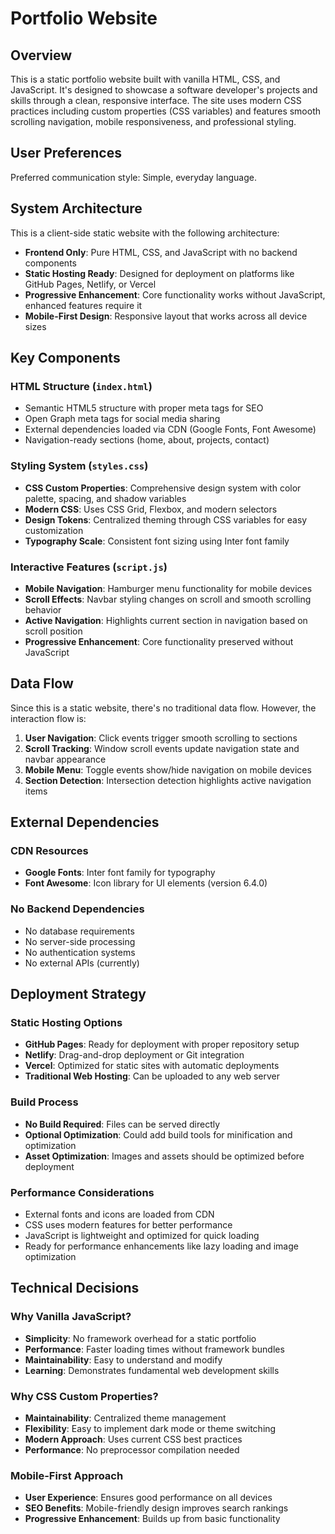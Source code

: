 # Portfolio Website

## Overview

This is a static portfolio website built with vanilla HTML, CSS, and JavaScript. It's designed to showcase a software developer's projects and skills through a clean, responsive interface. The site uses modern CSS practices including custom properties (CSS variables) and features smooth scrolling navigation, mobile responsiveness, and professional styling.

## User Preferences

Preferred communication style: Simple, everyday language.

## System Architecture

This is a client-side static website with the following architecture:

- **Frontend Only**: Pure HTML, CSS, and JavaScript with no backend components
- **Static Hosting Ready**: Designed for deployment on platforms like GitHub Pages, Netlify, or Vercel
- **Progressive Enhancement**: Core functionality works without JavaScript, enhanced features require it
- **Mobile-First Design**: Responsive layout that works across all device sizes

## Key Components

### HTML Structure (`index.html`)
- Semantic HTML5 structure with proper meta tags for SEO
- Open Graph meta tags for social media sharing
- External dependencies loaded via CDN (Google Fonts, Font Awesome)
- Navigation-ready sections (home, about, projects, contact)

### Styling System (`styles.css`)
- **CSS Custom Properties**: Comprehensive design system with color palette, spacing, and shadow variables
- **Modern CSS**: Uses CSS Grid, Flexbox, and modern selectors
- **Design Tokens**: Centralized theming through CSS variables for easy customization
- **Typography Scale**: Consistent font sizing using Inter font family

### Interactive Features (`script.js`)
- **Mobile Navigation**: Hamburger menu functionality for mobile devices
- **Scroll Effects**: Navbar styling changes on scroll and smooth scrolling behavior
- **Active Navigation**: Highlights current section in navigation based on scroll position
- **Progressive Enhancement**: Core functionality preserved without JavaScript

## Data Flow

Since this is a static website, there's no traditional data flow. However, the interaction flow is:

1. **User Navigation**: Click events trigger smooth scrolling to sections
2. **Scroll Tracking**: Window scroll events update navigation state and navbar appearance
3. **Mobile Menu**: Toggle events show/hide navigation on mobile devices
4. **Section Detection**: Intersection detection highlights active navigation items

## External Dependencies

### CDN Resources
- **Google Fonts**: Inter font family for typography
- **Font Awesome**: Icon library for UI elements (version 6.4.0)

### No Backend Dependencies
- No database requirements
- No server-side processing
- No authentication systems
- No external APIs (currently)

## Deployment Strategy

### Static Hosting Options
- **GitHub Pages**: Ready for deployment with proper repository setup
- **Netlify**: Drag-and-drop deployment or Git integration
- **Vercel**: Optimized for static sites with automatic deployments
- **Traditional Web Hosting**: Can be uploaded to any web server

### Build Process
- **No Build Required**: Files can be served directly
- **Optional Optimization**: Could add build tools for minification and optimization
- **Asset Optimization**: Images and assets should be optimized before deployment

### Performance Considerations
- External fonts and icons are loaded from CDN
- CSS uses modern features for better performance
- JavaScript is lightweight and optimized for quick loading
- Ready for performance enhancements like lazy loading and image optimization

## Technical Decisions

### Why Vanilla JavaScript?
- **Simplicity**: No framework overhead for a static portfolio
- **Performance**: Faster loading times without framework bundles
- **Maintainability**: Easy to understand and modify
- **Learning**: Demonstrates fundamental web development skills

### Why CSS Custom Properties?
- **Maintainability**: Centralized theme management
- **Flexibility**: Easy to implement dark mode or theme switching
- **Modern Approach**: Uses current CSS best practices
- **Performance**: No preprocessor compilation needed

### Mobile-First Approach
- **User Experience**: Ensures good performance on all devices
- **SEO Benefits**: Mobile-friendly design improves search rankings
- **Progressive Enhancement**: Builds up from basic functionality